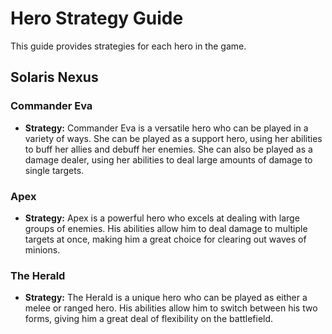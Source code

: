 # Hero Strategy Guide

This guide provides strategies for each hero in the game.

## Solaris Nexus

### Commander Eva

* **Strategy:** Commander Eva is a versatile hero who can be played in a variety of ways. She can be played as a support hero, using her abilities to buff her allies and debuff her enemies. She can also be played as a damage dealer, using her abilities to deal large amounts of damage to single targets.

### Apex

* **Strategy:** Apex is a powerful hero who excels at dealing with large groups of enemies. His abilities allow him to deal damage to multiple targets at once, making him a great choice for clearing out waves of minions.

### The Herald

* **Strategy:** The Herald is a unique hero who can be played as either a melee or ranged hero. His abilities allow him to switch between his two forms, giving him a great deal of flexibility on the battlefield.
